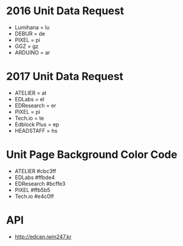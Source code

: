 # 2016 Unit Data Request
* Lumihana = lu
* DEBUR = de
* PIXEL = pi
* GGZ = gz
* ARDUINO = ar

# 2017 Unit Data Request
* ATELIER = at
* EDLabs = el
* EDResearch = er
* PIXEL = pi
* Tech.io = te
* Edblock Plus = ep
* HEADSTAFF = hs

# Unit Page Background Color Code
* ATELIER #cbc3ff
* EDLabs #ffbde4
* EDResearch #bcffe3
* PIXEL #ffb5b5
* Tech.io #e4c0ff

# API
* http://edcan.iwin247.kr
